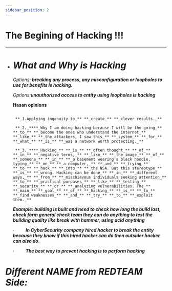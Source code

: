 ```yaml
---
sidebar_position: 2
---
```


# The Begining of Hacking !!!
---

- # ***What and Why is Hacking***

	_Options: **breaking any process, any misconfiguration or loopholes to use for benefits is hacking**._
	
	_Options:**unauthorized access to entity using loopholes is hacking**_

	**Hasan opinions**
	```
	
	 **_1.Applying ingenuity to_** **_create_** **_clever results._**
	
	 **_2._****_Why I am doing hacking because I will be the going_** **_to_** **_become the ones who understand the internet_** **_like_** **_the attackers, I saw this_** **_system_** **_for_** **_what_** **_is_** **_was a network worth protecting._**
	
	 **_3._****_Hacking_** **_is_** **_often thought_** **_of_** **_in_** **_negative terms,_** **_like_** **_the image_** **_of_** **_someone_** **_in_** **_a basement wearing a black hoodie, typing_** **_on_** **_a computer,_** **_and_** **_trying_** **_to_** **_hack_** **_into_** **_the NSA. But this stereotype_** **_is_** **_wrong. Hacking can be done_** **_in_** **_different ways,_** **_from_** **_mischievous individuals seeking attention_** **_to_** **_practical purposes_** **_like_** **_testing_** **_security_** **_or_** **_analyzing vulnerabilities. The_** **_main_** **_goal_** **_of_** **_hacking_** **_is_** **_to_** **_find weaknesses_** **_and_** **_try_** **_to_** **_exploit them._**
	```


	**_Example: building is built and need to check how long the build last, check form general check team they can do anything to test the building quality like break with hammer, using acid anything_**
	
	·         **_In CyberSecurity company hired hacker to break the entity because they know if this hired hacker can do then outsider hacker can also do_**.
	
	·         **_The best way to prevent hacking is to perform hacking_**

#  ***_Different NAME from REDTEAM Side:_***